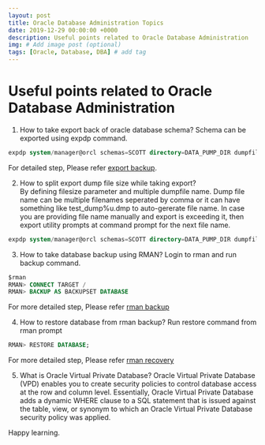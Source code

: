 ```yaml
---
layout: post
title: Oracle Database Administration Topics
date: 2019-12-29 00:00:00 +0000
description: Useful points related to Oracle Database Administration
img: # Add image post (optional)
tags: [Oracle, Database, DBA] # add tag
---
```

# Useful points related to Oracle Database Administration

1. How to take export back of oracle database schema?
Schema can be exported using expdp command.
```sql
expdp system/manager@orcl schemas=SCOTT directory=DATA_PUMP_DIR dumpfile=SCOTT.dmp logfile=expdpSCOTT.log
```
For detailed step, Please refer [export backup](https://github.com/rajnathsah/Oracle-Scripts-and-Notes/blob/master/dbascript/backup.md).

2. How to split export dump file size while taking export?  
By defining filesize parameter and multiple dumpfile name. Dump file name can be multiple filenames seperated by comma or it can have something like test_dump%u.dmp to auto-gererate file name. In case you are providing file name manually and export is exceeding it, then export utility prompts at command prompt for the next file name.
```sql
expdp system/manager@orcl schemas=SCOTT directory=DATA_PUMP_DIR dumpfile=test_dump%u.dmp filesize=20m logfile=expdpSCOTT.log
```

3. How to take database backup using RMAN?
Login to rman and run backup command.
```sql
$rman
RMAN> CONNECT TARGET /
RMAN> BACKUP AS BACKUPSET DATABASE
```
For more detailed step, Please refer [rman backup](https://github.com/rajnathsah/Oracle-Scripts-and-Notes/blob/master/dbascript/rman_backup_recovery.md)

4. How to restore database from rman backup?
Run restore command from rman prompt
```sql
RMAN> RESTORE DATABASE;
```
For more detailed step, Please refer [rman recovery](https://github.com/rajnathsah/Oracle-Scripts-and-Notes/blob/master/dbascript/rman_backup_recovery.md#rman-recovery)

5. What is Oracle Virtual Private Database?
Oracle Virtual Private Database (VPD) enables you to create security policies to control database access at the row and column level. Essentially, Oracle Virtual Private Database adds a dynamic WHERE clause to a SQL statement that is issued against the table, view, or synonym to which an Oracle Virtual Private Database security policy was applied.  



Happy learning.
